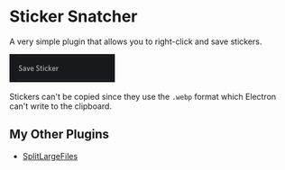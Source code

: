 # Sticker Snatcher
A very simple plugin that allows you to right-click and save stickers. 

![Save Sticker](images/saveSticker.png)

Stickers can't be copied since they use the `.webp` format which Electron can't write to the clipboard.

## My Other Plugins
- [SplitLargeFiles](https://github.com/ImTheSquid/SplitLargeFiles)